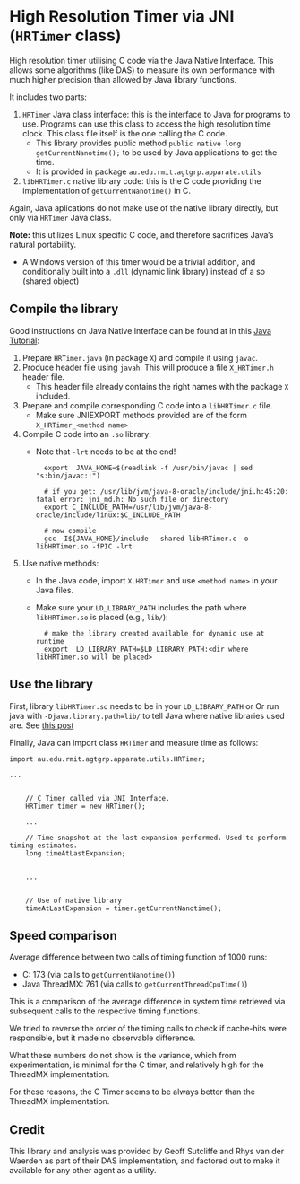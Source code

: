 # High Resolution Timer via JNI  (`HRTimer` class)

High resolution timer utilising C code via the Java Native Interface. This allows some algorithms (like DAS)  to measure its own performance with much higher precision than allowed by Java library functions. 

It includes two parts:

1. `HRTimer` Java class interface: this is the interface to Java for programs to use. Programs can use this class to access the high resolution time clock.  This class file itself is the one calling the C code. 
    * This library provides public method `public native long getCurrentNanotime();` to be used by Java applications to get the time.
    * It is provided in package `au.edu.rmit.agtgrp.apparate.utils`
2. `libHRTimer.c` native library code: this is the C code providing the implementation of `getCurrentNanotime()` in C.

Again, Java aplications do not make use of the native library directly, but only via `HRTimer` Java class. 


**Note:** this utilizes Linux specific C code, and therefore sacrifices Java’s natural portability.  
 * A Windows version of this timer would be a trivial addition, and conditionally built into a `.dll` (dynamic link library) instead of a so (shared object)


## Compile the library

Good instructions on Java Native Interface can be found at in this [Java Tutorial](https://www.ntu.edu.sg/home/ehchua/programming/java/JavaNativeInterface.html):

1. Prepare `HRTimer.java` (in package `X`) and compile it using  `javac`.
2. Produce header file using `javah`. This will produce a file `X_HRTimer.h` header file.
    * This header file already contains the right names with the package `X` included.
3. Prepare and compile corresponding C code into a `libHRTimer.c` file.
    * Make sure JNIEXPORT methods provided are of the form `X_HRTimer_<method name>`
4. Compile C code into an `.so` library:
    * Note that `-lrt` needs to be at the end!

            export  JAVA_HOME=$(readlink -f /usr/bin/javac | sed "s:bin/javac::")
            
            # if you get: /usr/lib/jvm/java-8-oracle/include/jni.h:45:20: fatal error: jni_md.h: No such file or directory
            export C_INCLUDE_PATH=/usr/lib/jvm/java-8-oracle/include/linux:$C_INCLUDE_PATH
            
            # now compile
            gcc -I${JAVA_HOME}/include  -shared libHRTimer.c -o libHRTimer.so -fPIC -lrt

5. Use native methods: 
    * In the Java code, import `X.HRTimer` and use `<method name>` in your Java files.
    * Make sure your `LD_LIBRARY_PATH` includes the path where `libHRTimer.so` is placed (e.g., `lib/`):

            # make the library created available for dynamic use at runtime
            export  LD_LIBRARY_PATH=$LD_LIBRARY_PATH:<dir where libHRTimer.so will be placed>



## Use the library

First, library `libHRTimer.so` needs to be in your `LD_LIBRARY_PATH` or Or run java with `-Djava.library.path=lib/` to tell Java where native libraries used are. See [this post](https://examples.javacodegeeks.com/java-basics/java-library-path-what-is-it-and-how-to-use/)


Finally, Java can import class `HRTimer` and measure time as follows:

```
import au.edu.rmit.agtgrp.apparate.utils.HRTimer;

...
    

    // C Timer called via JNI Interface.
    HRTimer timer = new HRTimer();
    
    ...
    
    // Time snapshot at the last expansion performed. Used to perform timing estimates.
    long timeAtLastExpansion;

    
    ...

    
    // Use of native library    
    timeAtLastExpansion = timer.getCurrentNanotime();
```


## Speed comparison

Average difference between two calls of timing function of 1000 runs:

* C: 173 (via calls to `getCurrentNanotime()`)
* Java ThreadMX: 761 (via calls to `getCurrentThreadCpuTime()`)

This is a comparison of the average difference in system time retrieved via subsequent calls to the respective timing functions. 

We tried to reverse the order of the timing calls to check if cache-hits were responsible, but it made no observable difference. 

What these numbers do not show is the variance, which from experimentation, is minimal for the C
timer, and relatively high for the ThreadMX implementation.

For these reasons, the C Timer seems to be always better than the ThreadMX implementation.


## Credit

This library and analysis was provided by Geoff Sutcliffe and Rhys van der Waerden as part of their DAS implementation, and factored out to make it available for any other agent as a utility.

